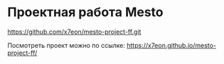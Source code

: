 # Проектная работа Mesto

https://github.com/x7eon/mesto-project-ff.git

Посмотреть проект можно по ссылке: https://x7eon.github.io/mesto-project-ff/